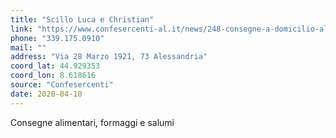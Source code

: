 ```yaml
---
title: "Scillo Luca e Christian"
link: "https://www.confesercenti-al.it/news/248-consegne-a-domicilio-alessandria-lista-aggiornata-al-7-aprile.html"
phone: "339.175.0910"
mail: ""
address: "Via 28 Marzo 1921, 73 Alessandria"
coord_lat: 44.929353
coord_lon: 8.618616 
source: "Confesercenti"
date: 2020-04-10
---
```


Consegne alimentari, formaggi e salumi